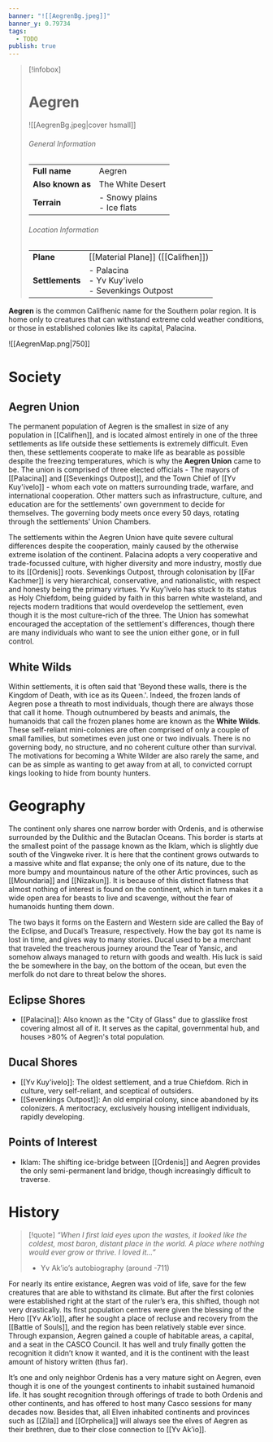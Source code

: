 ```yaml
---
banner: "![[AegrenBg.jpeg]]"
banner_y: 0.79734
tags:
  - TODO
publish: true
---
```

> [!infobox]
> # Aegren 
> ![[AegrenBg.jpeg|cover hsmall]]  
> ###### General Information
> | | |  
> |---|---|  
> | **Full name** |Aegren |
> | **Also known as** | The White Desert |
> | **Terrain** | - Snowy plains<br>- Ice flats |
> ###### Location Information
> | | |  
> |---|---|  
> | **Plane** | [[Material Plane]] ([[Califhen]]) |
> | **Settlements** | - Palacina<br>- Yv Kuy'ivelo<br>- Sevenkings Outpost |

**Aegren** is the common Califhenic name for the Southern polar region. It is home only to creatures that can withstand extreme cold weather conditions, or those in established colonies like its capital, Palacina.

![[AegrenMap.png|750]]

# Society
## Aegren Union
The permanent population of Aegren is the smallest in size of any population in [[Califhen]], and is located almost entirely in one of the three settlements as life outside these settlements is extremely difficult. Even then, these settlements cooperate to make life as bearable as possible despite the freezing temperatures, which is why the **Aegren Union** came to be. The union is comprised of three elected officials - The mayors of [[Palacina]] and [[Sevenkings Outpost]], and the Town Chief of [[Yv Kuy'ivelo]] - whom each vote on matters surrounding trade, warfare, and international cooperation. Other matters such as infrastructure, culture, and education are for the settlements' own government to decide for themselves. The governing body meets once every 50 days, rotating through the settlements' Union Chambers.

The settlements within the Aegren Union have quite severe cultural differences despite the cooperation, mainly caused by the otherwise extreme isolation of the continent. Palacina adopts a very cooperative and trade-focussed culture, with higher diversity and more industry, mostly due to its [[Ordenis]] roots. Sevenkings Outpost, through colonisation by [[Far Kachmer]] is very hierarchical, conservative, and nationalistic, with respect and honesty being the primary virtues. Yv Kuy'ivelo has stuck to its status as Holy Chiefdom, being guided by faith in this barren white wasteland, and rejects modern traditions that would overdevelop the settlement, even though it is the most culture-rich of the three. 
The Union has somewhat encouraged the acceptation of the settlement's differences, though there are many individuals who want to see the union either gone, or in full control.
## White Wilds
Within settlements, it is often said that 'Beyond these walls, there is the Kingdom of Death, with ice as its Queen.'. Indeed, the frozen lands of Aegren pose a threath to most individuals, though there are always those that call it home. Though outnumbered by beasts and animals, the humanoids that call the frozen planes home are known as the **White Wilds**. These self-reliant mini-colonies are often comprised of only a couple of small families, but sometimes even just one or two indivuals. There is no governing body, no structure, and no coherent culture other than survival. The motivations for becoming a White Wilder are also rarely the same, and can be as simple as wanting to get away from at all, to convicted corrupt kings looking to hide from bounty hunters.  
# Geography
The continent only shares one narrow border with Ordenis, and is otherwise surrounded by the Dulithic and the Butaclan Oceans. This border is starts at the smallest point of the passage known as the Iklam, which is slightly due south of the Vingweke river. It is here that the continent grows outwards to a massive white and flat expanse; the only one of its nature, due to the more bumpy and mountainous nature of the other Artic provinces, such as [[Moundaria]] and [[Nizakun]]. It is because of this distinct flatness that almost nothing of interest is found on the continent, which in turn makes it a wide open area for beasts to live and scavenge, without the fear of humanoids hunting them down.  

The two bays it forms on the Eastern and Western side are called the Bay of the Eclipse, and Ducal’s Treasure, respectively. How the bay got its name is lost in time, and gives way to many stories. Ducal used to be a merchant that traveled the treacherous journey around the Tear of Yansic, and somehow always managed to return with goods and wealth. His luck is said the be somewhere in the bay, on the bottom of the ocean, but even the merfolk do not dare to threat below the shores.
## Eclipse Shores
- [[Palacina]]: Also known as the "City of Glass" due to glasslike frost covering almost all of it. It serves as the capital, governmental hub, and houses >80% of Aegren's total population.
## Ducal Shores
- [[Yv Kuy'ivelo]]: The oldest settlement, and a true Chiefdom. Rich in culture, very self-reliant, and sceptical of outsiders.
- [[Sevenkings Outpost]]: An old empirial colony, since abandoned by its colonizers. A meritocracy, exclusively housing intelligent individuals, rapidly developing.
## Points of Interest
- Iklam: The shifting ice-bridge between [[Ordenis]] and Aegren provides the only semi-permanent land bridge, though increasingly difficult to traverse.
# History
> [!quote]
> *“When I first laid eyes upon the wastes, it looked like the coldest, most baron, distant place in the world. A place where nothing would ever grow or thrive. I loved it…”*  
> - Yv Ak’io’s autobiography (around -711) 

For nearly its entire existance, Aegren was void of life, save for the few creatures that are able to withstand its climate. But after the first colonies were established right at the start of the ruler’s era, this shifted, though not very drastically. Its first population centres were given the blessing of the Hero [[Yv Ak’io]], after he sought a place of recluse and recovery from the [[Battle of Souls]], and the region has been relatively stable ever since. Through expansion, Aegren gained a couple of habitable areas, a capital, and a seat in the CASCO Council. It has well and truly finally gotten the recognition it didn’t know it wanted, and it is the continent with the least amount of history written (thus far).

It’s one and only neighbor Ordenis has a very mature sight on Aegren, even though it is one of the youngest continents to inhabit sustained humanoid life. It has sought recognition through offerings of trade to both Ordenis and other continents, and has offered to host many Casco sessions for many decades now. Besides that, all Elven inhabited continents and provinces such as [[Zila]] and [[Orphelica]] will always see the elves of Aegren as their brethren, due to their close connection to [[Yv Ak’io]].
